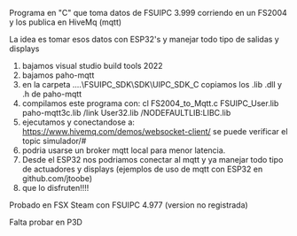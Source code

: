 Programa en "C" que toma datos de FSUIPC 3.999 corriendo en un FS2004 y los publica en HiveMq (mqtt)

La idea es tomar esos datos con ESP32's y manejar todo tipo de salidas y displays

1) bajamos visual studio build tools 2022
2) bajamos paho-mqtt
3) en la carpeta ....\FSUIPC_SDK\SDK\UIPC_SDK_C copiamos los .lib .dll y .h de paho-mqtt
4) compilamos este programa con: cl FS2004_to_Mqtt.c FSUIPC_User.lib paho-mqtt3c.lib /link User32.lib /NODEFAULTLIB:LIBC.lib
5) ejecutamos y conectandose a: https://www.hivemq.com/demos/websocket-client/ se puede verificar el topic simulador/#
6) podria usarse un broker mqtt local para menor latencia.
7) Desde el ESP32 nos podriamos conectar al mqtt y ya manejar todo tipo de actuadores y displays (ejemplos de uso de mqtt con ESP32 en github.com/jtoobe)
8) que lo disfruten!!!!

Probado en FSX Steam con FSUIPC 4.977 (version no registrada)

Falta probar en P3D
